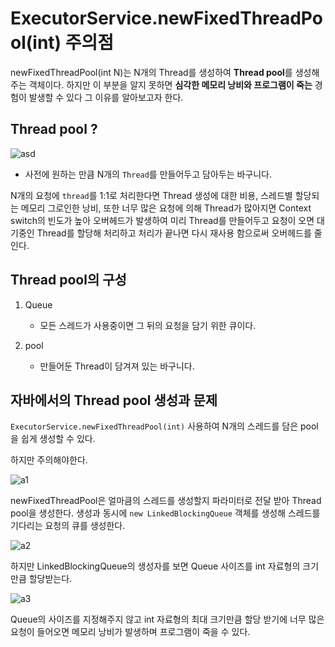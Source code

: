 # ExecutorService.newFixedThreadPool(int) 주의점

newFixedThreadPool(int N)는 N개의 Thread를 생성하여 **Thread pool**를 생성해주는 객체이다. 하지만 이 부분을 알지 못하면 **심각한 메모리 낭비와 프로그램이 죽는** 경험이 발생할 수 있다 그 이유를 알아보고자 한다.



## Thread pool ?

![asd](https://user-images.githubusercontent.com/24227385/222470649-75aa9910-fa78-40c6-93a4-266fc9ddbbda.jpg)

- 사전에 원하는 만큼 N개의 `Thread`를 만들어두고 담아두는 바구니다.



N개의 요청에 `thread`를 1:1로 처리한다면 Thread 생성에 대한 비용, 스레드별 할당되는 메모리 그로인한 낭비, 또한 너무 많은 요청에 의해 Thread가 많아지면 Context switch의 빈도가 높아 오버헤드가 발생하여 미리 Thread를 만들어두고 요청이 오면 대기중인 Thread를 할당해 처리하고 처리가 끝나면 다시 재사용 함으로써 오버헤드를 줄인다.



## Thread pool의 구성

1. Queue

   - 모든 스레드가 사용중이면 그 뒤의 요청을 담기 위한 큐이다.

     

2. pool

   - 만들어둔 Thread이 담겨져 있는 바구니다.



## 자바에서의 Thread pool 생성과 문제

`ExecutorService.newFixedThreadPool(int)` 사용하여 N개의 스레드를 담은 pool을 쉽게 생성할 수 있다.

하지만 주의해야한다.

![a1](https://user-images.githubusercontent.com/24227385/222470684-c7b8ca47-413d-4386-8964-609956b5e3b0.png)

newFixedThreadPool은 얼마큼의 스레드를 생성할지 파라미터로 전달 받아 Thread pool을 생성한다.
생성과 동시에 `new LinkedBlockingQueue` 객체를 생성해 스레드를 기다리는 요청의 큐를 생성한다.

![a2](https://user-images.githubusercontent.com/24227385/222471080-8ebdab76-8b50-4d69-9e61-7161ae541beb.png)

하지만 LinkedBlockingQueue의 생성자를 보면 Queue 사이즈를 int 자료형의 크기만큼 할당받는다.

![a3](https://user-images.githubusercontent.com/24227385/222471310-81095450-3937-49dc-9ac6-777894df48ac.png)

Queue의 사이즈를 지정해주지 않고 int 자료형의 최대 크기만큼 할당 받기에 너무 많은 요청이 들어오면 메모리 낭비가 발생하며
프로그램이 죽을 수 있다.



